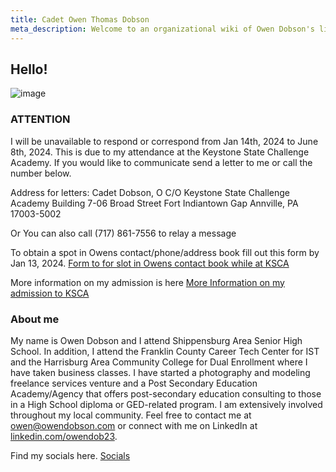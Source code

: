 ```yaml
---
title: Cadet Owen Thomas Dobson
meta_description: Welcome to an organizational wiki of Owen Dobson's life. 
---
```


## Hello!

![image](/owen.png)


### ATTENTION 

I will be unavailable to respond or correspond from Jan 14th, 2024 to June 8th, 2024. This is due to my attendance at the Keystone State Challenge Academy. If you would like to communicate send a letter to me or call the number below. 

Address for letters:
Cadet Dobson, O
C/O Keystone State Challenge Academy
Building 7-06 Broad Street
Fort Indiantown Gap
Annville, PA 17003-5002

Or You can also call (717) 861-7556 to relay a message


To obtain a spot in Owens contact/phone/address book fill out this form by Jan 13, 2024. [Form to for slot in Owens contact book while at KSCA](https://forms.gle/HXWPrpXJs32NBvbE8)


More information on my admission is here [More Information on my admission to KSCA](https://owendobson.com/blog/ksca)
### About me

My name is Owen Dobson and I attend Shippensburg Area Senior High School. In addition, I attend the Franklin County Career Tech Center for IST and the Harrisburg Area Community College for Dual Enrollment where I have taken business classes. I have started a photography and modeling freelance services venture and a Post Secondary Education Academy/Agency that offers post-secondary education consulting to those in a High School diploma or GED-related program. I am extensively involved throughout my local community. Feel free to contact me at [owen@owendobson.com](mailto:owen@owendobson.com) or connect with me on LinkedIn at [linkedin.com/owendob23](linkedin.com/in/owendob23).


Find my socials here. [Socials](/links)
